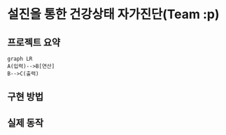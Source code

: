 # 설진을 통한 건강상태 자가진단(Team :p)  
## 프로젝트 요약
```mermaid
graph LR
A(입력)-->B[연산]
B-->C(출력)
```
## 구현 방법
## 실제 동작
